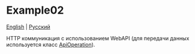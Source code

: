 # Example02

[English](README.md) | [Русский](README.ru.md)

HTTP коммуникация с использованием WebAPI (для передачи данных используется класс [ApiOperation](../../src/Models/Network/ApiOperation.cs)).
